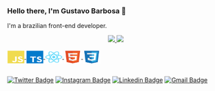 ### Hello there, I'm Gustavo Barbosa 👋

I'm a brazilian front-end developer.

<div align="center">
  <a href="https://github.com/gustavo-sb">
  <img height="180em" src="https://github-readme-stats.vercel.app/api?username=gustavo-sb&show_icons=true&theme=radical&include_all_commits=true&count_private=true"/>
  <img height="180em" src="https://github-readme-stats.vercel.app/api/top-langs/?username=gustavo-sb&layout=compact&langs_count=7&theme=radical"/>
</div>
<div style="display: inline_block"><br>
  <img align="center" alt="Js" height="30" width="40" src="https://raw.githubusercontent.com/devicons/devicon/master/icons/javascript/javascript-plain.svg">
  <img align="center" alt="Ts" height="30" width="40" src="https://raw.githubusercontent.com/devicons/devicon/master/icons/typescript/typescript-plain.svg">
  <img align="center" alt="React" height="30" width="40" src="https://raw.githubusercontent.com/devicons/devicon/master/icons/react/react-original.svg">
  <img align="center" alt="HTML" height="30" width="40" src="https://raw.githubusercontent.com/devicons/devicon/master/icons/html5/html5-original.svg">
  <img align="center" alt="CSS" height="30" width="40" src="https://raw.githubusercontent.com/devicons/devicon/master/icons/css3/css3-original.svg">
</div>
  
  ##
  
[![Twitter Badge](https://img.shields.io/badge/Twitter-1DA1F2?style=for-the-badge&logo=twitter&logoColor=white)](https://twitter.com/guuga862)
[![Instagram Badge](https://img.shields.io/badge/Instagram-E4405F?style=for-the-badge&logo=instagram&logoColor=white)](https://www.instagram.com/g_sbarbosa/)
[![Linkedin Badge](https://img.shields.io/badge/LinkedIn-0077B5?style=for-the-badge&logo=linkedin&logoColor=white)](https://www.linkedin.com/in/gustavo-da-silva-barbosa-a909b0205/)
[![Gmail Badge](https://img.shields.io/badge/Gmail-D14836?style=for-the-badge&logo=gmail&logoColor=white)](mailto:gustavosb862@gmail.com)

<!--
**gustavo-sb/gustavo-sb** is a ✨ _special_ ✨ repository because its `README.md` (this file) appears on your GitHub profile.

Here are some ideas to get you started:

- 🔭 I’m currently working on ...
- 🌱 I’m currently learning ...
- 👯 I’m looking to collaborate on ...
- 🤔 I’m looking for help with ...
- 💬 Ask me about ...
- 📫 How to reach me: ...
- 😄 Pronouns: ...
- ⚡ Fun fact: ...
-->
